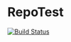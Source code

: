 # RepoTest

[![Build Status](https://travis-ci.org/rleikam/RepoTest.svg?branch=master)](https://travis-ci.org/rleikam/RepoTest)
